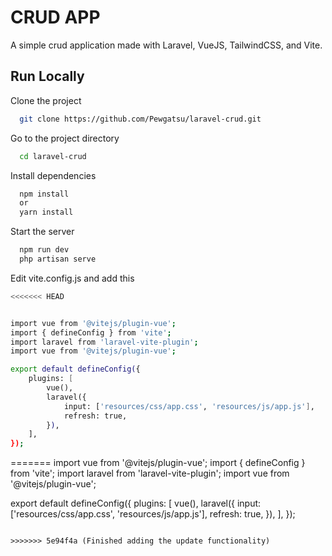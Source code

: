 # CRUD APP

A simple crud application made with Laravel, VueJS, TailwindCSS, and Vite.


## Run Locally

Clone the project

```bash
  git clone https://github.com/Pewgatsu/laravel-crud.git
```

Go to the project directory

```bash
  cd laravel-crud
```

Install dependencies

```bash
  npm install
  or
  yarn install
```

Start the server

```bash
  npm run dev
  php artisan serve
```

Edit vite.config.js and add this
```bash
<<<<<<< HEAD


import vue from '@vitejs/plugin-vue';
import { defineConfig } from 'vite';
import laravel from 'laravel-vite-plugin';
import vue from '@vitejs/plugin-vue';

export default defineConfig({
    plugins: [
        vue(),
        laravel({
            input: ['resources/css/app.css', 'resources/js/app.js'],
            refresh: true,
        }),
    ],
});


```

=======
import vue from '@vitejs/plugin-vue';
import { defineConfig } from 'vite';
import laravel from 'laravel-vite-plugin';
import vue from '@vitejs/plugin-vue';

export default defineConfig({
    plugins: [
        vue(),
        laravel({
            input: ['resources/css/app.css', 'resources/js/app.js'],
            refresh: true,
        }),
    ],
});
```

>>>>>>> 5e94f4a (Finished adding the update functionality)
